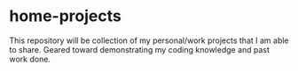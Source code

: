 # home-projects
This repository will be collection of my personal/work projects that I am able to share. Geared toward demonstrating my coding knowledge and past work done.
